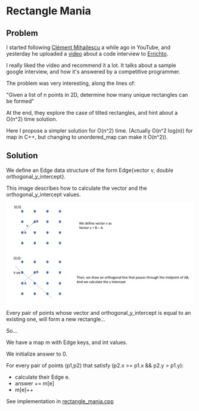 # Rectangle Mania

## Problem

I started following [Clément Mihailescu](https://www.youtube.com/channel/UCaO6VoaYJv4kS-TQO_M-N_g) a while ago in YouTube, and yesterday he uploaded a [video](https://www.youtube.com/watch?v=EuPSibuIKIg) about a code interview to [Errichto](https://www.youtube.com/channel/UCBr_Fu6q9iHYQCh13jmpbrg).

I really liked the video and recommend it a lot. It talks about a sample google interview, and how it's answered by a competitive programmer.

The problem was very interesting, along the lines of:

"Given a list of n points in 2D, determine how many unique rectangles can be formed"

At the end, they explore the case of tilted rectangles, and hint about a O(n^2) time solution. 

Here I propose a simpler solution for O(n^2) time. (Actually O(n^2 log(n)) for map in C++, but changing to unordered_map can make it O(n^2)).

## Solution

We define an Edge data structure of the form Edge{vector v, double orthogonal_y_intercept}. 

This image describes how to calculate the vector and the orthogonal_y_intercept values.

![Algorithm for rectangle mania](https://github.com/pepemanboy/code_challenges/blob/master/rectangle_mania/img/algorithm.PNG)

Every pair of points whose vector and orthogonal_y_intercept is equal to an existing one, will form a new rectangle...

So... 

We have a map m with Edge keys, and int values.

We initialize answer to 0.

For every pair of points (p1,p2) that satisfy  (p2.x >= p1.x && p2.y > p1.y):
- calculate their Edge e.
- answer += m[e]
- m[e]++

See implementation in [rectangle_mania.cpp](https://github.com/pepemanboy/code_challenges/blob/master/rectangle_mania/rectangle_mania.cpp)

